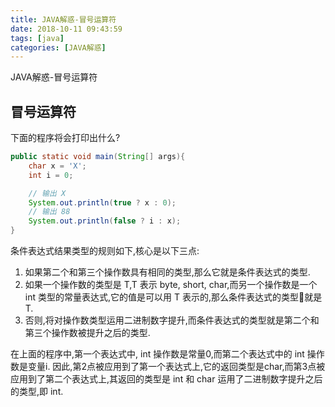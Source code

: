 ```yaml
---
title: JAVA解惑-冒号运算符
date: 2018-10-11 09:43:59
tags: [java]
categories: [JAVA解惑]
---
```


JAVA解惑-冒号运算符
<!-- more -->

## 冒号运算符

下面的程序将会打印出什么?

```java
public static void main(String[] args){
    char x = 'X';
    int i = 0;

    // 输出 X
    System.out.println(true ? x : 0);
    // 输出 88
    System.out.println(false ? i : x);
}
```

条件表达式结果类型的规则如下,核心是以下三点:

1. 如果第二个和第三个操作数具有相同的类型,那么它就是条件表达式的类型.
2. 如果一个操作数的类型是 T,T 表示 byte, short, char,而另一个操作数是一个 int 类型的常量表达式,它的值是可以用 T 表示的,那么条件表达式的类型就是 T.
3. 否则,将对操作数类型运用二进制数字提升,而条件表达式的类型就是第二个和第三个操作数被提升之后的类型.

在上面的程序中,第一个表达式中, int 操作数是常量0,而第二个表达式中的 int 操作数是变量i. 因此,第2点被应用到了第一个表达式上,它的返回类型是char,而第3点被应用到了第二个表达式上,其返回的类型是 int 和 char 运用了二进制数字提升之后的类型,即 int.


